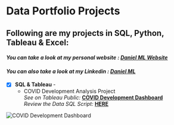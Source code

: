 # Data Portfolio Projects
## Following are my projects in SQL, Python, Tableau & Excel: <br />
#### *You can take a look at my personal website : [Daniel ML Website](https://daniel-ml.webflow.io/)* <br />
#### *You can also take a look at my Linkedin : [Daniel ML](https://www.linkedin.com/in/dani-ml/)* <br />



- [x] **SQL & Tableau** - 
  - COVID Development Analysis Project<br />
*See on Tableau Public:* **[COVID Development Dashboard](https://public.tableau.com/views/CovidDashboard_17126513239640/Dashboard1?:language=en-US&:sid=&:display_count=n&:origin=viz_share_link)**<br />
*Review the Data SQL Script:* **[HERE](https://github.com/dmera/DataPortfolio/blob/main/Covid%20Data%20Project.sql)**<br />

![COVID Development Dashboard](visuals/InstagramCloneDashboard.png)
